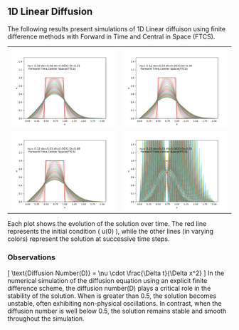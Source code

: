 ## 1D Linear Diffusion

The following results present simulations of 1D Linear diffuison using finite difference methods with Forward in Time and Central in Space (FTCS).

|   |   |
|---|---|
| ![](plots/Figure_4.png)  | ![](plots/Figure_3.png)  |
| ![](plots/Figure_2.png)  | ![](plots/Figure_1.png)  |

Each plot shows the evolution of the solution over time. The red line represents the initial condition \( u(0) \), while the other lines (in varying colors) represent the solution at successive time steps.

### Observations
\[
\text{Diffusion Number(D)} = \nu \cdot \frac{\Delta t}{\Delta x^2}
\]
In the numerical simulation of the diffusion equation using an explicit finite difference scheme, the diffusion number(D) plays a critical role in the stability of the solution. When is greater than 0.5, the solution becomes unstable, often exhibiting non-physical oscillations. In contrast, when the diffusion number is well below 0.5, the solution remains stable and smooth throughout the simulation. 

